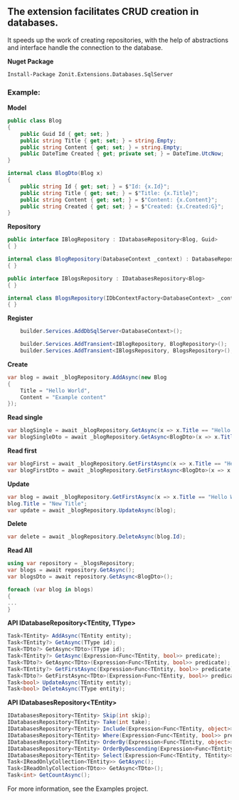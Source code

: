 ## The extension facilitates CRUD creation in databases.

It speeds up the work of creating repositories, with the help of abstractions and interface handle the connection to the database.

**Nuget Package**
```
Install-Package Zonit.Extensions.Databases.SqlServer
```

### Example:
**Model**
```cs
public class Blog
{
    public Guid Id { get; set; }
    public string Title { get; set; } = string.Empty;
    public string Content { get; set; } = string.Empty;
    public DateTime Created { get; private set; } = DateTime.UtcNow;
}

internal class BlogDto(Blog x)
{
    public string Id { get; set; } = $"Id: {x.Id}";
    public string Title { get; set; } = $"Title: {x.Title}";
    public string Content { get; set; } = $"Content: {x.Content}";
    public string Created { get; set; } = $"Created: {x.Created:G}";
}
```

**Repository**
```cs
public interface IBlogRepository : IDatabaseRepository<Blog, Guid>
{ }

internal class BlogRepository(DatabaseContext _context) : DatabaseRepository<Blog, Guid>(_context), IBlogRepository
{ }

public interface IBlogsRepository : IDatabasesRepository<Blog>
{ }

internal class BlogsRepository(IDbContextFactory<DatabaseContext> _context) : DatabasesRepository<Blog, DatabaseContext>(_context), IBlogsRepository
{ }
```

**Register**
```cs
    builder.Services.AddDbSqlServer<DatabaseContext>();

    builder.Services.AddTransient<IBlogRepository, BlogRepository>();
    builder.Services.AddTransient<IBlogsRepository, BlogsRepository>();
```

**Create**
```cs
var blog = await _blogRepository.AddAsync(new Blog
{
    Title = "Hello World",
    Content = "Example content"
});
```

**Read single**
```cs
var blogSingle = await _blogRepository.GetAsync(x => x.Title == "Hello World");
var blogSingleDto = await _blogRepository.GetAsync<BlogDto>(x => x.Title == "Hello World");
```

**Read first**
```cs
var blogFirst = await _blogRepository.GetFirstAsync(x => x.Title == "Hello World");
var blogFirstDto = await _blogRepository.GetFirstAsync<BlogDto>(x => x.Title == "Hello World");
```

**Update**
```cs
var blog = await _blogRepository.GetFirstAsync(x => x.Title == "Hello World");
blog.Title = "New Title";
var update = await _blogRepository.UpdateAsync(blog);
```

**Delete**
```cs
var delete = await _blogRepository.DeleteAsync(blog.Id);
```

**Read All**
```cs
using var repository = _blogsRepository;
var blogs = await repository.GetAsync();
var blogsDto = await repository.GetAsync<BlogDto>();

foreach (var blog in blogs)
{
...
}
```

**API IDatabaseRepository<TEntity, TType>**
```cs
Task<TEntity> AddAsync(TEntity entity);
Task<TEntity?> GetAsync(TType id);
Task<TDto?> GetAsync<TDto>(TType id);
Task<TEntity?> GetAsync(Expression<Func<TEntity, bool>> predicate);
Task<TDto?> GetAsync<TDto>(Expression<Func<TEntity, bool>> predicate);
Task<TEntity?> GetFirstAsync(Expression<Func<TEntity, bool>> predicate);
Task<TDto?> GetFirstAsync<TDto>(Expression<Func<TEntity, bool>> predicate);
Task<bool> UpdateAsync(TEntity entity);
Task<bool> DeleteAsync(TType entity);
```

**API IDatabasesRepository\<TEntity>**
```cs
IDatabasesRepository<TEntity> Skip(int skip);
IDatabasesRepository<TEntity> Take(int take);
IDatabasesRepository<TEntity> Include(Expression<Func<TEntity, object>> includeExpression);
IDatabasesRepository<TEntity> Where(Expression<Func<TEntity, bool>> predicate);
IDatabasesRepository<TEntity> OrderBy(Expression<Func<TEntity, object>> keySelector);
IDatabasesRepository<TEntity> OrderByDescending(Expression<Func<TEntity, object>> keySelector);
IDatabasesRepository<TEntity> Select(Expression<Func<TEntity, TEntity>> selector);
Task<IReadOnlyCollection<TEntity>> GetAsync();
Task<IReadOnlyCollection<TDto>> GetAsync<TDto>();
Task<int> GetCountAsync();
```

For more information, see the Examples project.